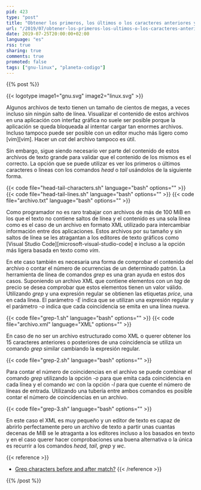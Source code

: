 ```yaml
---
pid: 423
type: "post"
title: "Obtener los primeros, los últimos o los caracteres anteriores y posteriores de un archivo y el número de ocurrencias con head, tail y grep"
url: "/2019/07/obtener-los-primeros-los-ultimos-o-los-caracteres-anteriores-y-posteriores-de-un-archivo-y-el-numero-de-ocurrencias-con-head-tail-y-grep/"
date: 2019-07-25T20:00:00+02:00
language: "es"
rss: true
sharing: true
comments: true
promoted: false
tags: ["gnu-linux", "planeta-codigo"]
---
```


{{% post %}}

{{< logotype image1="gnu.svg" image2="linux.svg" >}}

Algunos archivos de texto tienen un tamaño de cientos de megas, a veces incluso sin ningún salto de línea. Visualizar el contenido de estos archivos en una aplicación con interfaz gráfica no suele ser posible porque la aplicación se queda bloqueada al intentar cargar tan enormes archivos. Incluso tampoco puede ser posible con un editor mucho más ligero como [vim][vim]. Hacer un _cat_ del archivo tampoco es útil.

Sin embargo, sigue siendo necesario ver parte del contenido de estos archivos de texto grande para validar que el contenido de los mismos es el correcto. La opción que se puede utilizar es ver los primeros o últimos caracteres o lineas con los comandos _head_ o _tail_ usándolos de la siguiente forma.

{{< code file="head-tail-characters.sh" language="bash" options="" >}}
{{< code file="head-tail-lines.sh" language="bash" options="" >}}
{{< code file="archivo.txt" language="bash" options="" >}}

Como programador no es raro trabajar con archivos de más de 100 MiB en los que el texto no contiene saltos de línea y el contenido es una sola línea como es el caso de un archivo en formato XML utilizado para intercambiar información entre dos aplicaciones. Estos archivos por su tamaño y sin saltos de línea se les atragantan a los editores de texto gráficos como [Visual Studio Code][microsoft-visual-studio-code] e incluso a la opción más ligera basada en texto como _vim_.

En ete caso también es necesaria una forma de comprobar el contenido del archivo o contar el número de ocurrencias de un determinado patrón. La herramienta de línea de comandos _grep_ es una gran ayuda en estos dos casos. Suponiendo un archivo XML que contiene elementos con un _tag_ de precio se desea comprobar que estos elementos tienen un valor válido. Utilizando _grep_ y una expresión regular se obtienen las etiquetas _price_, una en cada línea. El parámetro _-E_ indica que se utilizan una expresión regular y el parámetro _-o_ indica que cada coincidencia se emita en una línea nueva.

{{< code file="grep-1.sh" language="bash" options="" >}}
{{< code file="archivo.xml" language="XML" options="" >}}

En caso de no ser un archivo estructurado como XML o querer obtener los 15 caracteres anteriores o posteriores de una coincidencia se utiliza un comando _grep_ similar cambiando la expresión regular.

{{< code file="grep-2.sh" language="bash" options="" >}}

Para contar el número de coincidencias en el archivo se puede combinar el comando _grep_ utilizando la opción _-o_ para que emita cada coincidencia en cada línea y el comando _wc_ con la opción _-l_ para que cuente el número de líneas de entrada. Utilizando una tubería entre ambos comandos es posible contar el número de coincidencias en un archivo.

{{< code file="grep-3.sh" language="bash" options="" >}}

En este caso el XML es muy pequeño y un editor de texto es capaz de abrirlo perfectamente pero un archivo de texto a partir unas cuantas decenas de MiB se le atraganta a los editores incluso a los basados en texto y en el caso querer hacer comprobaciones una buena alternativa o la única es recurrir a los comandos _head_, _tail_, _grep_ y _wc_.

{{< reference >}}
* [Grep characters before and after match?](https://stackoverflow.com/questions/8101701/grep-characters-before-and-after-match)
{{< /reference >}}

{{% /post %}}
